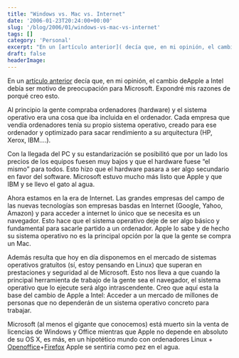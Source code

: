```yaml
---
title: "Windows vs. Mac vs. Internet"
date: '2006-01-23T20:24:00+00:00'
slug: '/blog/2006/01/windows-vs-mac-vs-internet'
tags: []
category: 'Personal'
excerpt: "En un [artículo anterior]( decía que, en mi opinión, el cambio deApple a Intel debía ser motivo de preocupación pa..."
draft: false
headerImage: 
---
```

En un [artículo anterior](http://www.riojasoft.com/articles/2006/01/18/mac-mini-visteme-despacio-que-tengo-prisa) decía que, en mi opinión, el cambio deApple a Intel debía ser motivo de preocupación para Microsoft. Expondré mis razones de porqué creo esto.

Al principio la gente compraba ordenadores (hardware) y el sistema operativo era una cosa que iba incluida en el ordenador. Cada empresa que vendía ordenadores tenía su propio sistema operativo, creado para ese ordenador y optimizado para sacar rendimiento a su arquitectura (HP, Xerox, IBM….).

Con la llegada del PC y su estandarización se posibilitó que por un lado los precios de los equipos fuesen muy bajos y que el hardware fuese “el mismo” para todos. Esto hizo que el hardware pasara a ser algo secundario en favor del software. Microsoft estuvo mucho más listo que Apple y que IBM y se llevo el gato al agua.

Ahora estamos en la era de Internet. Las grandes empresas del campo de las nuevas tecnologías son empresas basdas en Internet (Google, Yahoo, Amazon) y para acceder a internet lo único que se necesita es un navegador. Esto hace que el sistema operativo deje de ser algo básico y fundamental para sacarle partido a un ordenador. Apple lo sabe y de hecho su sistema operativo no es la principal opción por la que la gente se compra un Mac.

Además resulta que hoy en día disponemos en el mercado de sistemas operativos gratuítos (sí, estoy pensando en Linux) que superan en prestaciones y seguridad al de Microsoft. Esto nos lleva a que cuando la principal herramienta de trabajo de la gente sea el navegador, el sistema operativo que lo ejecute será algo intrascendente. Creo que aquí esta la base del cambio de Apple a Intel: Acceder a un mercado de millones de personas que no dependerán de un sistema operativo concreto para trabajar.

Microsoft (al menos el gigante que conocemos) está muerto sin la venta de licencias de Windows y Office mientras que Apple no depende en absoluto de su OS X, es más, en un hipotético mundo con ordenadores Linux + [Openoffice](http://www.openoffice.org/)+[Firefox](http://www.mozilla.com) Apple se sentiría como pez en el agua.

